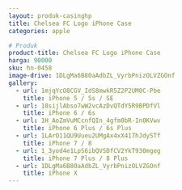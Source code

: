 ```yaml
---
layout: produk-casinghp
title: Chelsea FC Logo iPhone Case
categories: apple

# Produk
product-title: Chelsea FC Logo iPhone Case
harga: 90000
sku: hn-0458
image-drive: 1DLgMa6B80aAdbZL_VyrbPnizOLVZGOnf
gallery:
  - url: 1mjqYcO8CGV_IdS8mwkR5Z2P2UM0C-Pbe
    title: iPhone 5 / 5s / SE
  - url: 18sijlAbso7wW2vcAzDvQTdY5R9BPDfVl
    title: iPhone 6 / 6s
  - url: 1H_AoZmVuMCcnfQIn_4gfm0bR-In0KVwv
    title: iPhone 6 Plus / 6s Plus
  - url: 1LArO11QU9Uueu2UMgAx4xX417hJdySTf
    title: iPhone 7 / 8
  - url: 1_3yod4e1LpS6ibQVSDfCV2YkT930mgeg
    title: iPhone 7 Plus / 8 Plus
  - url: 1DLgMa6B80aAdbZL_VyrbPnizOLVZGOnf
    title: iPhone X
---
```

